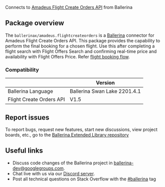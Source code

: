 Connects to [Amadeus Flight Create Orders API](https://developers.amadeus.com/) from Ballerina

## Package overview
The `ballerinax/amadeus.flightcreateorders` is a [Ballerina](https://ballerina.io/) connector for Amadeus Flight Create Orders API.
This package provides the capability to perform the final booking for a chosen flight. 
Use this after completing a flight search with Flight Offers Search and confirming real-time price and availability with Flight Offers Price.
Refer [flight booking flow](https://developers.amadeus.com/get-started/create-a-flight-booking-engine-651).

### Compatibility
|                                 | Version                        |
|---------------------------------|--------------------------------|
| Ballerina Language              | Ballerina Swan Lake 2201.4.1   |
| Flight Create Orders API        | V1.5                           | 

## Report issues
To report bugs, request new features, start new discussions, view project boards, etc., go to the [Ballerina Extended Library repository](https://github.com/ballerina-platform/ballerina-extended-library)

## Useful links
- Discuss code changes of the Ballerina project in [ballerina-dev@googlegroups.com](mailto:ballerina-dev@googlegroups.com).
- Chat live with us via our [Discord server](https://discord.gg/ballerinalang).
- Post all technical questions on Stack Overflow with the [#ballerina](https://stackoverflow.com/questions/tagged/ballerina) tag
